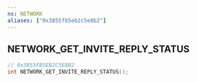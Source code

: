 ```yaml
---
ns: NETWORK
aliases: ["0x3855fb5eb2c5e8b2"]
---
```

## NETWORK_GET_INVITE_REPLY_STATUS

```c
// 0x3855FB5EB2C5E8B2
int NETWORK_GET_INVITE_REPLY_STATUS();
```
